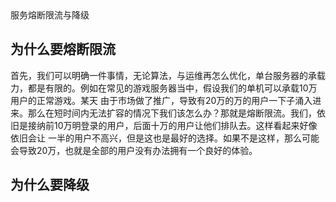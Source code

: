 <head>
     <title>swoole微服务开发中常见的服务降级</title>
     <meta content="text/html; charset=utf-8" http-equiv="Content-Type">
     <meta name="keywords" content="swoole 微服务|swoole降级|swoole熔断"/>
     <meta name="description" content="在微服务的架构下，为何需要降级与熔断保护/>
</head>
---<head>---

# 服务熔断限流与降级

## 为什么要熔断限流

首先，我们可以明确一件事情，无论算法，与运维再怎么优化，单台服务器的承载力，都是有限的。例如在常见的游戏服务器当中，假设我们的单机可以承载10万用户的正常游戏。某天
由于市场做了推广，导致有20万的万的用户一下子涌入进来。那么在短时间内无法扩容的情况下我们该怎么办？那就是熔断限流。我们，依旧是接纳前10万明登录的用户，后面十万的用户让他们排队去。这样看起来好像依旧会让
一半的用户不高兴，但是这也是最好的选择。如果不是这样，那么可能会导致20万，也就是全部的用户没有办法拥有一个良好的体验。

## 为什么要降级